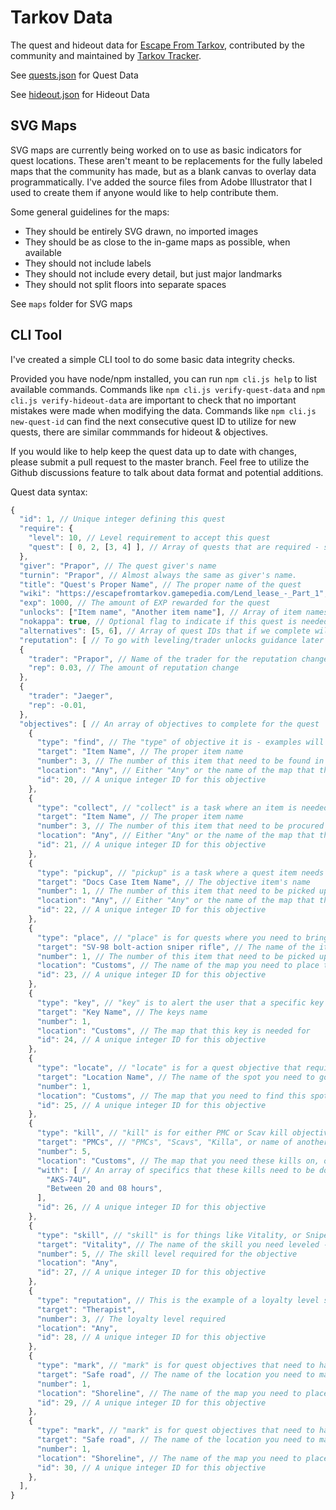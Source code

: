 # Tarkov Data
The quest and hideout data for [Escape From Tarkov](https://www.escapefromtarkov.com/), contributed by the community and maintained by [Tarkov Tracker](https://tarkovtracker.io/).

See [quests.json](quests.json) for Quest Data

See [hideout.json](hideout.json) for Hideout Data

## SVG Maps

SVG maps are currently being worked on to use as basic indicators for quest locations. These aren't meant to be replacements for the fully labeled maps that the community has made, but as a blank canvas to overlay data programmatically. I've added the source files from Adobe Illustrator that I used to create them if anyone would like to help contribute them.

Some general guidelines for the maps:
- They should be entirely SVG drawn, no imported images
- They should be as close to the in-game maps as possible, when available
- They should not include labels
- They should not include every detail, but just major landmarks
- They should not split floors into separate spaces

See `maps` folder for SVG maps

## CLI Tool

I've created a simple CLI tool to do some basic data integrity checks.

Provided you have node/npm installed, you can run `npm cli.js help` to list available commands. Commands like `npm cli.js verify-quest-data` and `npm cli.js verify-hideout-data` are important to check that no important mistakes were made when modifying the data. Commands like `npm cli.js new-quest-id` can find the next consecutive quest ID to utilize for new quests, there are similar commmands for hideout & objectives.

If you would like to help keep the quest data up to date with changes, please submit a pull request to the master branch. Feel free to utilize the Github discussions feature to talk about data format and potential additions.

Quest data syntax:

```javascript
{ 
  "id": 1, // Unique integer defining this quest
  "require": {
    "level": 10, // Level requirement to accept this quest
    "quest": [ 0, 2, [3, 4] ], // Array of quests that are required - sub-arrays are "one-of" optional requirements
  },
  "giver": "Prapor", // The quest giver's name
  "turnin": "Prapor", // Almost always the same as giver's name.
  "title": "Quest's Proper Name", // The proper name of the quest
  "wiki": "https://escapefromtarkov.gamepedia.com/Lend_lease_-_Part_1", // Wiki link
  "exp": 1000, // The amount of EXP rewarded for the quest
  "unlocks": ["Item name", "Another item name"], // Array of item names that a quest unlocks. Eventually this should be a separate data file with IDs
  "nokappa": true, // Optional flag to indicate if this quest is needed to unlock Collector
  "alternatives": [5, 6], // Array of quest IDs that if we complete will be 'failed'
  "reputation": [ // To go with leveling/trader unlocks guidance later on
  {
    "trader": "Prapor", // Name of the trader for the reputation change
    "rep": 0.03, // The amount of reputation change
  },
  {
    "trader": "Jaeger",
    "rep": -0.01,
  },
  "objectives": [ // An array of objectives to complete for the quest
    {
      "type": "find", // The "type" of objective it is - examples will be provided of each below. "find" is find in raid specific.
      "target": "Item Name", // The proper item name
      "number": 3, // The number of this item that need to be found in raid
      "location": "Any", // Either "Any" or the name of the map that this item specifically needs to be or is only found in.
      "id": 20, // A unique integer ID for this objective
    },
    {
      "type": "collect", // "collect" is a task where an item is needed but does not have to be found in raid status
      "target": "Item Name", // The proper item name
      "number": 3, // The number of this item that need to be procured
      "location": "Any", // Either "Any" or the name of the map that this item specifically needs to be or is only found in.
      "id": 21, // A unique integer ID for this objective
    },
    {
      "type": "pickup", // "pickup" is a task where a quest item needs to be picked up in raid, like a docs quest item.
      "target": "Docs Case Item Name", // The objective item's name
      "number": 1, // The number of this item that need to be picked up
      "location": "Any", // Either "Any" or the name of the map that this item specifically needs to be or is only found in.
      "id": 22, // A unique integer ID for this objective
    },
    {
      "type": "place", // "place" is for quests where you need to bring an item to put down (other than markers) for the quest
      "target": "SV-98 bolt-action sniper rifle", // The name of the item you need to place
      "number": 1, // The number of this item that need to be picked up
      "location": "Customs", // The name of the map you need to place the item in
      "id": 23, // A unique integer ID for this objective
    },
    {
      "type": "key", // "key" is to alert the user that a specific key is needed for one of the objectives
      "target": "Key Name", // The keys name
      "number": 1, 
      "location": "Customs", // The map that this key is needed for
      "id": 24, // A unique integer ID for this objective
    },
    {
      "type": "locate", // "locate" is for a quest objective that requires the player to move to a specific area, like the clothing stores in Interchange
      "target": "Location Name", // The name of the spot you need to go
      "number": 1, 
      "location": "Customs", // The map that you need to find this spot on
      "id": 25, // A unique integer ID for this objective
    },
    {
      "type": "kill", // "kill" is for either PMC or Scav kill objectives
      "target": "PMCs", // "PMCs", "Scavs", "Killa", or name of another boss that you need to kill
      "number": 5, 
      "location": "Customs", // The map that you need these kills on, or "Any" if its any map
      "with": [ // An array of specifics that these kills need to be done with
        "AKS-74U",
        "Between 20 and 08 hours",
      ],
      "id": 26, // A unique integer ID for this objective
    },
    {
      "type": "skill", // "skill" is for things like Vitality, or Sniper Rifle skills needed for a quest
      "target": "Vitality", // The name of the skill you need leveled - this can also be the name of a vendor to indicate you need a loyalty level with them
      "number": 5, // The skill level required for the objective
      "location": "Any", 
      "id": 27, // A unique integer ID for this objective
    },
    {
      "type": "reputation", // This is the example of a loyalty level skill objective
      "target": "Therapist",
      "number": 3, // The loyalty level required
      "location": "Any", 
      "id": 28, // A unique integer ID for this objective
    },
    {
      "type": "mark", // "mark" is for quest objectives that need to have a marker placed
      "target": "Safe road", // The name of the location you need to mark
      "number": 1, 
      "location": "Shoreline", // The name of the map you need to place the marker on
      "id": 29, // A unique integer ID for this objective
    },
    {
      "type": "mark", // "mark" is for quest objectives that need to have a marker placed
      "target": "Safe road", // The name of the location you need to mark
      "number": 1, 
      "location": "Shoreline", // The name of the map you need to place the marker on
      "id": 30, // A unique integer ID for this objective
    },
  ],
}
```

